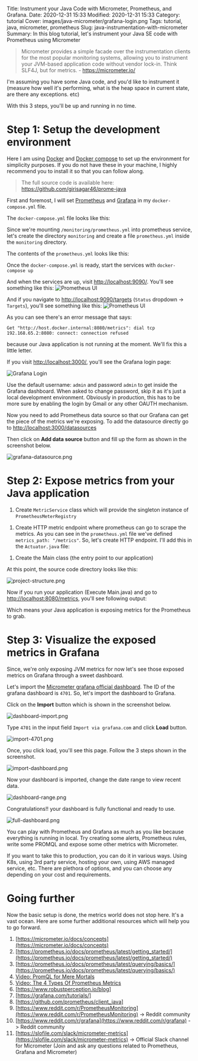Title: Instrument your Java Code with Micrometer, Prometheus, and Grafana.
Date: 2020-12-31 15:33
Modified: 2020-12-31 15:33
Category: tutorial
Cover: images/java-micrometer/grafana-login.png
Tags: tutorial, java, micrometer, prometheus
Slug: java-instrumentation-with-micrometer
Summary: In this blog tutorial, let's instrument your Java SE code with Prometheus using Micrometer

> Micrometer provides a simple facade over the instrumentation clients for the most popular monitoring systems, allowing you to instrument your JVM-based application code without vendor lock-in. Think SLF4J, but for metrics. - https://micrometer.io/

I'm assuming you have some Java code, and you'd like to instrument it (measure how well it's performing, what is the heap space in current state, are there any exceptions. etc)

With this 3 steps, you'll be up and running in no time.

# Step 1: Setup the development environment

Here I am using [Docker](https://www.docker.com/) and [Docker compose](https://docs.docker.com/compose/) to set up the environment for simplicity purposes. If you do not have these in your machine, I highly recommend you to install it so that you can follow along.

> The full source code is available here: https://github.com/girisagar46/prome-java

First and foremost, I will set [Prometheus](https://prometheus.io/) and [Grafana](https://grafana.com/) in my `docker-compose.yml` file.

The `docker-compose.yml` file looks like this:

<script src="https://gist.github.com/girisagar46/da3d3c0326c57c1ee8828271937a45ee.js"></script>

Since we're mounting `/monitoring/prometheus.yml` into prometheus service, let's create the directory `monitoring` and create a file `prometheus.yml` inside the `monitoring` directory.

The contents of the `prometheus.yml` looks like this:

<script src="https://gist.github.com/girisagar46/3f2327a403eb37f6b5cac0bf07aa592a.js"></script>

Once the `docker-compose.yml` is ready, start the services with `docker-compose up`


And when the services are up, visit [http://localhost:9090/](http://localhost:9090/). You'll see something like this:
![Prometheus UI](../images/java-micrometer/prometheus-ui.png)

And if you navigate to [http://localhost:9090/targets](http://localhost:9090/targets) (`Status` dropdown -> `Targets`), you'll see something like this:
![Prometheus UI](../images/java-micrometer/prometheus-targets.png)

As you can see there's an error message that says:

    Get "http://host.docker.internal:8080/metrics": dial tcp 192.168.65.2:8080: connect: connection refused

because our Java application is not running at the moment. We'll fix this a little letter.

If you visit [http://localhost:3000/](http://localhost:3000/), you'll see the Grafana login page:

![Grafana Login](../images/java-micrometer/grafana-login.png)

Use the default username: `admin` and password `admin` to get inside the Grafana dashboard. When asked to change password, skip it as it's just a local development environment. Obviously in production, this has to be more sure by enabling the login by Gmail or any other OAUTH mechanism.

Now you need to add Prometheus data source so that our Grafana can get the piece of the metrics we're exposing.
To add the datasource directly go to [http://localhost:3000/datasources](http://localhost:3000/datasources)

Then click on **Add data source** button and fill up the form as shown in the screenshot below.

![grafana-datasource.png](../images/java-micrometer/grafana-datasource.png)


# Step 2: Expose metrics from your Java application

1. Create `MetricService` class which will provide the singleton instance of `PrometheusMeterRegistry`

<script src="https://gist.github.com/girisagar46/9ffa46b7f251301576a7df9bd4e59c00.js"></script>

1. Create HTTP metric endpoint where prometheus can go to scrape the metrics. As you can see in the `prometheus.yml` file we've defined `metrics_path: "/metrics"`. So, let's create HTTP endpoint. I'll add this in the `Actuator.java` file:

<script src="https://gist.github.com/girisagar46/2684a5443274bf19890a5c5224e4e2fc.js"></script>

1. Create the Main class (the entry point to our application)

<script src="https://gist.github.com/girisagar46/8a79f2433a238ab60dad71aec5235c12.js"></script>

At this point, the source code directory looks like this:

![project-structure.png](../images/java-micrometer/project-structure.png)


Now if you run your application (Execute Main.java) and go to [http://localhost:8080/metrics](http://localhost:8080/metrics), you'll see following output:

<script src="https://gist.github.com/girisagar46/f7613dc3ced067dfdd23fa3cee18f859.js"></script>

Which means your Java application is exposing metrics for the Prometheus to grab.

# Step 3: Visualize the exposed metrics in Grafana

Since, we're only exposing JVM metrics for now let's see those exposed metrics on Grafana through a sweet dashboard.

Let's import the [Micrometer grafana official dashboard](https://grafana.com/grafana/dashboards/4701). The ID of the grafana dashboard is `4701`. So, let's import the dashboard to Grafana.

Click on the **Import** button which is shown in the screenshot below.

![dashboard-import.png](../images/java-micrometer/dashboard-import.png)

Type `4701` in the input field `Import via grafana.com` and click **Load** button.

![import-4701.png](../images/java-micrometer/import-4701.png)

Once, you click load, you'll see this page. Follow the 3 steps shown in the screenshot.

![import-dashboard.png](../images/java-micrometer/import-dashboard.png)

Now your dashboard is imported, change the date range to view recent data.

![dashboard-range.png](../images/java-micrometer/dashboard-range.png)

Congratulations!! your dashboard is fully functional and ready to use.

![full-dashboard.png](../images/java-micrometer/full-dashboard.png)

You can play with Prometheus and Grafana as much as you like because everything is running in local. Try creating some alerts, Prometheus rules, write some PROMQL and expose some other metrics with Micrometer.

If you want to take this to production, you can do it in various ways. Using K8s, using 3rd party service, hosting your own, using AWS managed service, etc. There are plethora of options, and you can choose any depending on your cost and requirements.

# Going further
Now the basic setup is done, the metrics world does not stop here. It's a vast ocean. Here are some further additional resources which will help you to go forward.

1. [https://micrometer.io/docs/concepts](https://micrometer.io/docs/concepts)
1. [https://prometheus.io/docs/prometheus/latest/getting_started/](https://prometheus.io/docs/prometheus/latest/getting_started/)
1. [https://prometheus.io/docs/prometheus/latest/querying/basics/](https://prometheus.io/docs/prometheus/latest/querying/basics/)
1. [Video: PromQL for Mere Mortals](https://www.youtube.com/watch?v=hTjHuoWxsks)
1. [Video: The 4 Types Of Prometheus Metrics](https://www.youtube.com/watch?v=nJMRmhbY5hY)
1. [https://www.robustperception.io/blog]
1. [https://grafana.com/tutorials/]
1. [https://github.com/prometheus/client_java]
1. [https://www.reddit.com/r/PrometheusMonitoring](https://www.reddit.com/r/PrometheusMonitoring) -> Reddit community
1. [https://www.reddit.com/r/grafana](https://www.reddit.com/r/grafana) -> Reddit community
1. [https://slofile.com/slack/micrometer-metrics](https://slofile.com/slack/micrometer-metrics) -> Official Slack channel for Micrometer (Join and ask any questions related to Prometheus, Grafana and Micrometer)
